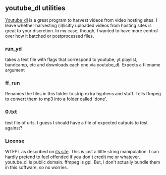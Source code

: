 ## youtube_dl utilities

[Youtube_dl](http://rg3.github.io/youtube-dl/download.html) is a great program to harvest videos from video hosting sites. I leave whether harvesting (il)licitly uploaded videos from hosting sites is great to your discretion. In my case, though, I wanted to have more control over how it batched or postprocessed files.

### run_yd

takes a text file with flags that correspond to youtube, yt playlist, bandcamp, etc and downloads each one via youtube_dl. Expects a filename argument

### ff_run

Renames the files in this folder to strip extra hyphens and stuff. Tells ffmpeg to convert them to mp3 into a folder called 'done'.

### 0.txt

test file of urls. I guess I should have a file of expected outputs to test against?

### License

WTFPL as described on [its site](www.wtfpl.net). This is just a little string manipulation. I can hardly pretend to feel offended if you don't credit me or whatever. youtube_dl is public domain. ffmpeg is gpl. But, I don't actually bundle them in this software, so no worries.